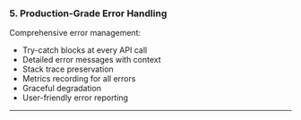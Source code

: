 ### 5. Production-Grade Error Handling

Comprehensive error management:
- Try-catch blocks at every API call
- Detailed error messages with context
- Stack trace preservation
- Metrics recording for all errors
- Graceful degradation
- User-friendly error reporting

---

